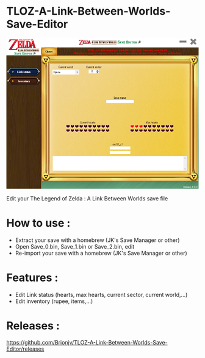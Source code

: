 # TLOZ-A-Link-Between-Worlds-Save-Editor

![ZALBWSE main update](https://raw.githubusercontent.com/Brionjv/TLOZ-A-Link-Between-Worlds-Save-Editor/master/ZALBWSE.png)

Edit your The Legend of Zelda : A Link Between Worlds save file

# How to use : 
- Extract your save with a homebrew (JK's Save Manager or other)
- Open Save_0.bin, Save_1.bin or Save_2.bin, edit
- Re-import your save with a homebrew (JK's Save Manager or other)

# Features :
- Edit Link status (hearts, max hearts, current sector, current world,...)
- Edit inventory (rupee, items,...)

# Releases :
https://github.com/Brionjv/TLOZ-A-Link-Between-Worlds-Save-Editor/releases
